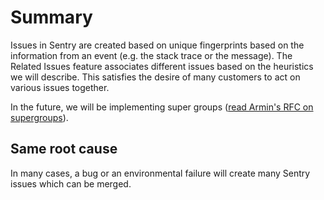 # Summary

Issues in Sentry are created based on unique fingerprints based on the information from an event (e.g. the stack trace or the message). The Related Issues feature associates different issues based on the heuristics we will describe. This satisfies the desire of many customers to act on various issues together.

In the future, we will be implementing super groups ([read Armin's RFC on supergroups](https://github.com/getsentry/rfcs/pull/29)).

## Same root cause

In many cases, a bug or an environmental failure will create many Sentry issues which can be merged.
